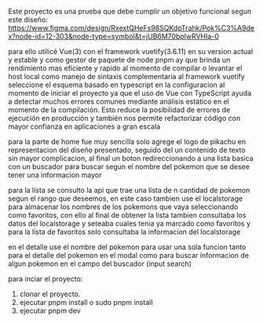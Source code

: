 Este proyecto es una prueba que debe cumplir un objetivo funcional segun este diseño:
  https://www.figma.com/design/RxextQHeFs98SQKdpTrahk/Pok%C3%A9dex?node-id=12-303&node-type=symbol&t=jUB6M70bplwRVHIa-0 
  
  para ello utilicé Vue(3) con el framework vuetify(3.6.11) en su version actual y estable 
  y como gestor de paquete de node pnpm ay que brinda un rendimiento mas eficiente y rapido al momento de compilar o levantar el host local
  como manejo de sintaxis complementaria al framework vuetify seleccione el esquema basado en typescript en la configuracion al momento de iniciar el proyecto ya que 
  el uso de Vue con TypeScript ayuda a detectar muchos errores comunes mediante análisis estático en el momento de la compilación. 
  Esto reduce la posibilidad de errores de ejecución en producción y también nos permite refactorizar código con mayor confianza en aplicaciones a gran escala
  
  para la parte de home fue muy sencilla solo agrege el logo de pikachu en representacion del diseño presentado, seguido del un contenido de texto sin mayor complicacion,
  al final un boton redireccionando a una lista basica con un buscador para buscar segun el nombre del pokemon que se desee tener una informacion mayor
  
  para la lista se consulto la api que trae una lista de n cantidad de pokemon segun el rango que deseemos, en este caso tambien use el localstorage para almacenar
  los nombres de los pokemons que vaya seleccionando como favoritos, con ello al final de obtener la lista tambien consultaba los datos del localstorage y  seteaba cuales 
  tenia ya marcado como favoritos y para la lista de favoritos solo consultaba la informacion del localstorage
  
  en el detalle use el nombre del pokemon para usar una sola funcion tanto para el detalle del pokemon en el modal como para buscar informacion de algun 
  pokemon en el campo del buscador (input search)
  
  
para inciar el proyecto:
1. clonar el proyecto.
2. ejecutar pnpm install o sudo pnpm install
3. ejecutar pnpm dev
